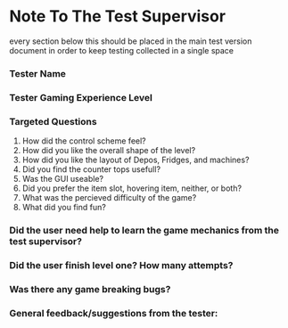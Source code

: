 # Note To The Test Supervisor
every section below this should be placed in the main test version document in order to keep testing collected in a single space

### Tester Name

### Tester Gaming Experience Level

### Targeted Questions

1. How did the control scheme feel?
2. How did you like the overall shape of the level?
3. How did you like the layout of Depos, Fridges, and machines?
4. Did you find the counter tops usefull?
5. Was the GUI useable?
6. Did you prefer the item slot, hovering item, neither, or both?
7. What was the percieved difficulty of the game?
8. What did you find fun?

### Did the user need help to learn the game mechanics from the test supervisor?

### Did the user finish level one? How many attempts?

### Was there any game breaking bugs?

### General feedback/suggestions from the tester:


